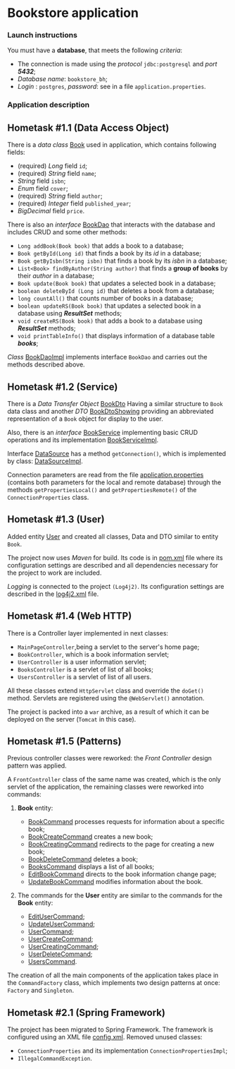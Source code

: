 # Bookstore application

### Launch instructions

You must have a **database**, that meets  the following *criteria*:

- The connection is made using the *protocol* `jdbc:postgresql` and *port* ***5432***;
- *Database name*: `bookstore_bh`;
- *Login* : `postgres`, *password*: see in a file `application.properties`.


### Application description

## Hometask #1.1 (Data Access Object)

There is a *data class* [Book](src/main/java/com/kozel/bookstore/data/entity/Book.java) used in application, which contains following fields:

- (required) *Long* field `id`;
- (required) *String* field `name`;
- *String* field `isbn`;
- *Enum* field `cover`;
- (required) *String* field `author`;
- (required) *Integer* field `published_year`;
- *BigDecimal* field `price`.

There is also an *interface* [BookDao](src/main/java/com/kozel/bookstore/data/dao/BookDao.java) that interacts with the database and includes CRUD and some other methods:

- `Long addBook(Book book)` that adds a book to a database;
- `Book getById(Long id)` that finds a book by its *id* in a database;
- `Book getByIsbn(String isbn)` that finds a book by its *isbn* in a database;
- `List<Book> findByAuthor(String author)` that finds a **group of books** by their *author* in a database;
- `Book update(Book book)` that updates a selected book in a database;
- `boolean deleteById (Long id)` that deletes a book from a database;
- `long countAll()` that counts number of books in a database;
- `boolean updateRS(Book book)` that updates a selected book in a database using ***ResultSet*** methods;
- `void createRS(Book book)` that adds a book to a database using ***ResultSet*** methods;
- `void printTableInfo()` that displays information of a database table ***books***;

*Class* [BookDaoImpl](src/main/java/com/kozel/bookstore/data/dao/impl/BookDaoImpl.java) implements interface `BookDao` and carries out the methods described above.


## Hometask #1.2 (Service)

There is a *Data Transfer Object* [BookDto](src/main/java/com/kozel/bookstore/service/dto/BookDto.java) Having a similar structure to `Book` data class and another *DTO* [BookDtoShowing](src/main/java/com/kozel/bookstore/service/dto/BookDtoShowing.java) providing an abbreviated representation of a `Book` object for display to the user.

Also, there is an *interface* [BookService](src/main/java/com/kozel/bookstore/service/BookService.java) implementing basic CRUD operations and its implementation [BookServiceImpl](src/main/java/com/kozel/bookstore/service/impl/BookServiceImpl.java).

Interface [DataSource](src/main/java/com/kozel/bookstore/data/connection/DataSource.java) has a method `getConnection()`, which is implemented by class: [DataSourceImpl](src/main/java/com/kozel/bookstore/data/connection/impl/DataSourceImpl.java).

Connection parameters are read from the file [application.properties](src/main/resources/application.properties) (contains both parameters for the local and remote database) through the methods `getPropertiesLocal()` and `getPropertiesRemote()` of the `ConnectionProperties` class.

## Hometask #1.3 (User)

Added entity [User](src/main/java/com/kozel/bookstore/data/entity/User.java) and created all classes, Data and DTO similar to entity `Book`.

The project now uses *Maven* for build. Its code is in [pom.xml](pom.xml) file where its configuration settings are described and all dependencies necessary for the project to work are included.

*Logging* is connected to the project `(Log4j2)`. Its configuration settings are described in the [log4j2.xml](src/main/resources/log4j2.xml) file.

## Hometask #1.4 (Web HTTP)

There is a Controller layer implemented in next classes: 
- `MainPageController`,being a servlet to the server's home page;
- `BookController`, which is a book information servlet;
- `UserController` is a user information servlet;
- `BooksController` is a servlet of list of all books;
- `UsersController` is a servlet of list of all users.

All these classes extend `HttpServlet` class and override the `doGet()` method. Servlets are registered using the `@WebServlet()` annotation.

The project is packed into a `war` archive, as a result of which it can be deployed on the server (`Tomcat` in this case).

## Hometask #1.5 (Patterns)

Previous controller classes were reworked: the *Front Controller* design pattern was applied.

A `FrontController` class of the same name was created, which is the only servlet of the application, the remaining classes were reworked into commands:

1. **Book** entity:
   - [BookCommand](src/main/java/com/kozel/bookstore/controller/impl/book/BookCommand.java) processes requests for information about a specific book;
   - [BookCreateCommand](src/main/java/com/kozel/bookstore/controller/impl/book/BookCreateCommand.java) creates a new book;
   - [BookCreatingCommand](src/main/java/com/kozel/bookstore/controller/impl/book/BookCreatingCommand.java) redirects to the page for creating a new book;
   - [BookDeleteCommand](src/main/java/com/kozel/bookstore/controller/impl/book/BookDeleteCommand.java) deletes a book;
   - [BooksCommand](src/main/java/com/kozel/bookstore/controller/impl/book/BooksCommand.java) displays a list of all books;
   - [EditBookCommand](src/main/java/com/kozel/bookstore/controller/impl/book/EditBookCommand.java) directs to the book information change page;
   - [UpdateBookCommand](src/main/java/com/kozel/bookstore/controller/impl/book/UpdateBookCommand.java) modifies information about the book.


2. The commands for the **User** entity are similar to the commands for the **Book** entity:

   - [EditUserCommand](src/main/java/com/kozel/bookstore/controller/impl/user/EditUserCommand.java);
   - [UpdateUserCommand](src/main/java/com/kozel/bookstore/controller/impl/user/UpdateUserCommand.java);
   - [UserCommand](src/main/java/com/kozel/bookstore/controller/impl/user/UserCommand.java);
   - [UserCreateCommand](src/main/java/com/kozel/bookstore/controller/impl/user/UserCreateCommand.java);
   - [UserCreatingCommand](src/main/java/com/kozel/bookstore/controller/impl/user/UserCreatingCommand.java);
   - [UserDeleteCommand](src/main/java/com/kozel/bookstore/controller/impl/user/UserDeleteCommand.java);
   - [UsersCommand](src/main/java/com/kozel/bookstore/controller/impl/user/UsersCommand.java).

The creation of all the main components of the application takes place in the `CommandFactory` class, which implements two design patterns at once: `Factory` and `Singleton`.

## Hometask #2.1 (Spring Framework)

The project has been migrated to Spring Framework. The framework is configured using an XML file [config.xml](src/main/resources/config.xml).
Removed unused classes:

 - `ConnectionProperties` and its implementation `ConnectionPropertiesImpl`;
 - `IllegalCommandException`.


